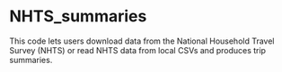 # NHTS_summaries

This code lets users download data from the National Household Travel Survey (NHTS) 
or read NHTS data from local CSVs and produces trip summaries.
